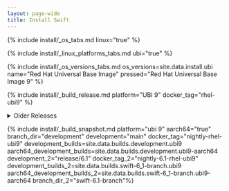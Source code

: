 ```yaml
---
layout: page-wide
title: Install Swift
---
```


{% include install/_os_tabs.md linux="true" %}

{% include install/_linux_platforms_tabs.md ubi="true" %}

{% include install/_os_versions_tabs.md os_versions=site.data.install.ubi  name="Red Hat Universal Base Image" pressed="Red Hat Universal Base Image 9" %}

{% include install/_build_release.md platform="UBI 9" docker_tag="rhel-ubi9" %}

<details class="download" style="margin-bottom: 0;">
  <summary>Older Releases</summary>
  {% include install/_older-releases.md platform="Red Hat Universal Base Image 9" %}
</details>

{% include install/_build_snapshot.md platform="ubi 9"
aarch64="true"
branch_dir="development"
development="main"
docker_tag="nightly-rhel-ubi9"
development_builds=site.data.builds.development.ubi9
aarch64_development_builds=site.data.builds.development.ubi9-aarch64
development_2="release/6.1"
docker_tag_2="nightly-6.1-rhel-ubi9"
development_builds_2=site.data.builds.swift-6_1-branch.ubi9 aarch64_development_builds_2=site.data.builds.swift-6_1-branch.ubi9-aarch64
branch_dir_2="swift-6.1-branch"%}

